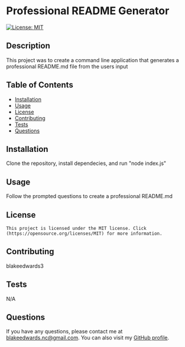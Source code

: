 # Professional README Generator

  [![License: MIT](https://img.shields.io/badge/License-MIT-yellow.svg)](https://opensource.org/licenses/MIT)

  ## Description

  This project was to create a command line application that generates a professional README.md file from the users input

  ## Table of Contents

  - [Installation](#installation)
  - [Usage](#usage)
  - [License](#license)
  - [Contributing](#contributing)
  - [Tests](#tests)
  - [Questions](#questions)

  ## Installation

  Clone the repository, install dependecies, and run "node index.js"

  ## Usage

  Follow the prompted questions to create a professional README.md

  ## License
    This project is licensed under the MIT license. Click (https://opensource.org/licenses/MIT) for more information.

  ## Contributing

  blakeedwards3

  ## Tests

  N/A

  ## Questions

  If you have any questions, please contact me at blakeedwards.nc@gmail.com. You can also visit my [GitHub profile](https://github.com/blakeedwards3).
